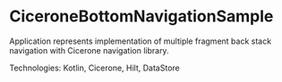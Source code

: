 # CiceroneBottomNavigationSample

Application represents implementation of multiple fragment back stack navigation with Cicerone navigation library. 

Technologies: Kotlin, Cicerone, Hilt, DataStore
